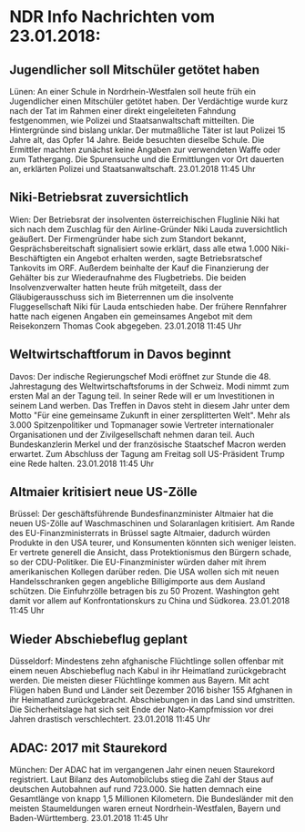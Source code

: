 # NDR Info Nachrichten vom 23.01.2018:


## Jugendlicher soll Mitschüler getötet haben
Lünen: An einer Schule in Nordrhein-Westfalen soll heute früh ein Jugendlicher einen Mitschüler getötet haben. Der Verdächtige wurde kurz nach der Tat im Rahmen einer direkt eingeleiteten Fahndung festgenommen, wie Polizei und Staatsanwaltschaft mitteilten. Die Hintergründe sind bislang unklar. Der mutmaßliche Täter ist laut Polizei 15 Jahre alt, das Opfer 14 Jahre. Beide besuchten dieselbe Schule. Die Ermittler machten zunächst keine Angaben zur verwendeten Waffe oder zum Tathergang. Die Spurensuche und die Ermittlungen vor Ort dauerten an, erklärten Polizei und Staatsanwaltschaft. 23.01.2018 11:45 Uhr 

## Niki-Betriebsrat zuversichtlich
Wien: Der Betriebsrat der insolventen österreichischen Fluglinie Niki hat sich nach dem Zuschlag für den Airline-Gründer Niki Lauda zuversichtlich geäußert. Der Firmengründer habe sich zum Standort bekannt, Gesprächsbereitschaft signalisiert sowie erklärt, dass alle etwa 1.000 Niki-Beschäftigten ein Angebot erhalten werden, sagte Betriebsratschef Tankovits im ORF. Außerdem beinhalte der Kauf die Finanzierung der Gehälter bis zur Wiederaufnahme des Flugbetriebs. Die beiden Insolvenzverwalter hatten heute früh mitgeteilt, dass der Gläubigerausschuss sich im Bieterrennen um die insolvente Fluggesellschaft Niki für Lauda entschieden habe. Der frühere Rennfahrer hatte nach eigenen Angaben ein gemeinsames Angebot mit dem Reisekonzern Thomas Cook abgegeben. 23.01.2018 11:45 Uhr 

## Weltwirtschaftforum in Davos beginnt
Davos: Der indische Regierungschef Modi eröffnet zur Stunde die 48. Jahrestagung des Weltwirtschaftsforums in der Schweiz. Modi nimmt zum ersten Mal an der Tagung teil. In seiner Rede will er um Investitionen in seinem Land werben. Das Treffen in Davos steht in diesem Jahr unter dem Motto "Für eine gemeinsame Zukunft in einer zersplitterten Welt". Mehr als 3.000 Spitzenpolitiker und Topmanager sowie Vertreter internationaler Organisationen und der Zivilgesellschaft nehmen daran teil. Auch Bundeskanzlerin Merkel und der französische Staatschef Macron werden erwartet. Zum Abschluss der Tagung am Freitag soll US-Präsident Trump eine Rede halten. 23.01.2018 11:45 Uhr 

## Altmaier kritisiert neue US-Zölle
Brüssel: Der geschäftsführende Bundesfinanzminister Altmaier hat die neuen US-Zölle auf Waschmaschinen und Solaranlagen kritisiert. Am Rande des EU-Finanzministerrats in Brüssel sagte Altmaier, dadurch würden Produkte in den USA teurer, und Konsumenten könnten sich weniger leisten. Er vertrete generell die Ansicht, dass Protektionismus den Bürgern schade, so der CDU-Politiker. Die EU-Finanzminister würden daher mit ihrem amerikanischen Kollegen darüber reden. Die USA wollen sich mit neuen Handelsschranken gegen angebliche Billigimporte aus dem Ausland schützen. Die Einfuhrzölle betragen bis zu 50 Prozent. Washington geht damit vor allem auf Konfrontationskurs zu China und Südkorea. 23.01.2018 11:45 Uhr 

## Wieder Abschiebeflug geplant
Düsseldorf: Mindestens zehn afghanische Flüchtlinge sollen offenbar mit einem neuen Abschiebeflug nach Kabul in ihr Heimatland zurückgebracht werden. Die meisten dieser Flüchtlinge kommen aus Bayern. Mit acht Flügen haben Bund und Länder seit Dezember 2016 bisher 155 Afghanen in ihr Heimatland zurückgebracht. Abschiebungen in das Land sind umstritten. Die Sicherheitslage hat sich seit Ende der Nato-Kampfmission vor drei Jahren drastisch verschlechtert. 23.01.2018 11:45 Uhr 

## ADAC: 2017 mit Staurekord
München: Der ADAC hat im vergangenen Jahr einen neuen Staurekord registriert. Laut Bilanz des Automobilclubs stieg die Zahl der Staus auf deutschen Autobahnen auf rund 723.000. Sie hatten demnach eine Gesamtlänge von knapp 1,5 Millionen Kilometern. Die Bundesländer mit den meisten Staumeldungen waren erneut Nordrhein-Westfalen, Bayern und Baden-Württemberg. 23.01.2018 11:45 Uhr 
